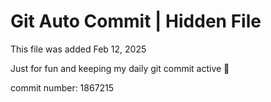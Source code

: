 # Git Auto Commit | Hidden File

This file was added Feb 12, 2025

Just for fun and keeping my daily git commit active 🤪

commit number: 1867215

